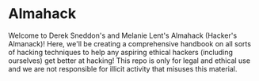 # Almahack
Welcome to Derek Sneddon's and Melanie Lent's Almahack (Hacker's Almanack)! Here, we'll be creating a comprehensive handbook on all sorts of hacking techniques to help any aspiring ethical hackers (including ourselves) get better at hacking! This repo is only for legal and ethical use and we are not responsible for illicit activity that misuses this material.

